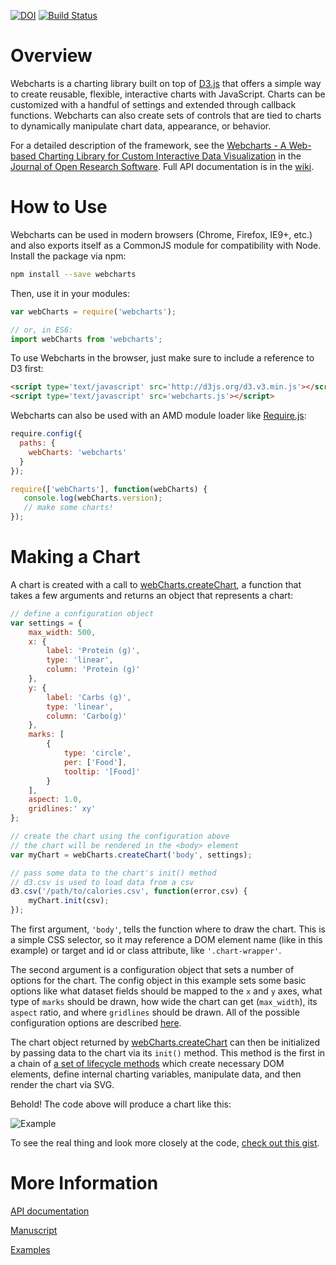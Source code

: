 [![DOI](https://zenodo.org/badge/21330/RhoInc/Webcharts.svg)](https://zenodo.org/badge/latestdoi/21330/RhoInc/Webcharts) [![Build Status](https://travis-ci.org/RhoInc/Webcharts.svg?branch=master)](https://travis-ci.org/RhoInc/Webcharts)

# Overview
Webcharts is a charting library built on top of [D3.js](https://github.com/mbostock/d3) that offers a simple way to create reusable, flexible, interactive charts with JavaScript. Charts can be customized with a handful of settings and extended through callback functions. Webcharts can also create sets of controls that are tied to charts to dynamically manipulate chart data, appearance, or behavior.

For a detailed description of the framework, see the [Webcharts - A Web-based Charting Library for Custom Interactive Data Visualization](http://openresearchsoftware.metajnl.com/articles/10.5334/jors.127/) in the [Journal of Open Research Software](http://openresearchsoftware.metajnl.com/). Full API documentation is in the [wiki](https://github.com/RhoInc/Webcharts).

# How to Use
Webcharts can be used in modern browsers (Chrome, Firefox, IE9+, etc.) and also exports itself as a CommonJS module for compatibility with Node. Install the package via npm:
```bash
npm install --save webcharts
```

Then, use it in your modules:
```javascript
var webCharts = require('webcharts');

// or, in ES6:
import webCharts from 'webcharts';
```

To use Webcharts in the browser, just make sure to include a reference to D3 first:
```html
<script type='text/javascript' src='http://d3js.org/d3.v3.min.js'></script>
<script type='text/javascript' src='webcharts.js'></script>
```

Webcharts can also be used with an AMD module loader like [Require.js](http://requirejs.org/):
```javascript
require.config({
  paths: {
    webCharts: 'webcharts'
  }
});

require(['webCharts'], function(webCharts) {
   console.log(webCharts.version);
   // make some charts!
});
```

# Making a Chart
A chart is created with a call to [webCharts.createChart](https://github.com/RhoInc/Webcharts/wiki/Webcharts-API#webchartscreatechartelement-config-controls), a function that takes a few arguments and returns an object that represents a chart:

```javascript
// define a configuration object
var settings = {
    max_width: 500,
    x: {
        label: 'Protein (g)',
        type: 'linear',
        column: 'Protein (g)'
    },
    y: {
        label: 'Carbs (g)',
        type: 'linear',
        column: 'Carbo(g)'
    },
    marks: [
        {
            type: 'circle',
            per: ['Food'],
            tooltip: '[Food]'
        }
    ],
    aspect: 1.0,
    gridlines:' xy'
};

// create the chart using the configuration above
// the chart will be rendered in the <body> element
var myChart = webCharts.createChart('body', settings);

// pass some data to the chart's init() method
// d3.csv is used to load data from a csv
d3.csv('/path/to/calories.csv', function(error,csv) {
    myChart.init(csv);
});
```

The first argument, `'body'`, tells the function where to draw the chart. This is a simple CSS selector, so it may reference a DOM element name (like in this example) or target and id or class attribute, like `'.chart-wrapper'`.

The second argument is a configuration object that sets a number of options for the chart. The config object in this example sets some basic options like what dataset fields should be mapped to the `x` and `y` axes, what type of `marks` should be drawn, how wide the chart can get (`max_width`), its `aspect` ratio, and where `gridlines` should be drawn. All of the possible configuration options are described [here](https://github.com/RhoInc/Webcharts/wiki/Chart-Configuration).

The chart object returned by [webCharts.createChart](https://github.com/RhoInc/Webcharts/wiki/Webcharts-API#webchartscreatechartelement-config-controls) can then be initialized by passing data to the chart via its `init()` method. This method is the first in a chain of [a set of lifecycle methods](https://github.com/RhoInc/Webcharts/wiki/Webcharts-Life-Cycle) which create necessary DOM elements, define internal charting variables, manipulate data, and then render the chart via SVG.

Behold! The code above will produce a chart like this:

![Example](https://github.com/RhoInc/Webcharts/wiki/example.png)

To see the real thing and look more closely at the code, [check out this gist](http://bl.ocks.org/nbryant/aeaf8d734d7600ca3afa).

# More Information
[API documentation](https://github.com/RhoInc/Webcharts/wiki/Webcharts-API)

[Manuscript](http://openresearchsoftware.metajnl.com/articles/10.5334/jors.127/)

[Examples](https://github.com/RhoInc/Webcharts/wiki/Examples)
